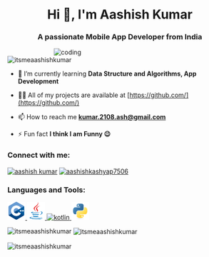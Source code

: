 <h1 align="center">Hi 👋, I'm Aashish Kumar</h1>
<h3 align="center">A passionate Mobile App Developer from India</h3>

<img align="right" alt="coding" width="400" src="https://i.pinimg.com/originals/f1/e7/34/f1e734f9cade86fe737a9aa404ad5677.gif">

<p align="left"> <img src="https://komarev.com/ghpvc/?username=itsmeaashishkumar&label=Profile%20views&color=0e75b6&style=flat" alt="itsmeaashishkumar" /> </p>

- 🌱 I’m currently learning **Data Structure and Algorithms, App Development**

- 👨‍💻 All of my projects are available at [https://github.com/](https://github.com/)

- 📫 How to reach me **kumar.2108.ash@gmail.com**

- ⚡ Fun fact **I think I am Funny 😉**

<h3 align="left">Connect with me:</h3>
<p align="left">
<a href="https://linkedin.com/in/aashish kumar" target="blank"><img align="center" src="https://raw.githubusercontent.com/rahuldkjain/github-profile-readme-generator/master/src/images/icons/Social/linked-in-alt.svg" alt="aashish kumar" height="30" width="40" /></a>
<a href="https://instagram.com/aashishkashyap7506" target="blank"><img align="center" src="https://raw.githubusercontent.com/rahuldkjain/github-profile-readme-generator/master/src/images/icons/Social/instagram.svg" alt="aashishkashyap7506" height="30" width="40" /></a>
</p>

<h3 align="left">Languages and Tools:</h3>
<p align="left"> <a href="https://www.w3schools.com/cpp/" target="_blank" rel="noreferrer"> <img src="https://raw.githubusercontent.com/devicons/devicon/master/icons/cplusplus/cplusplus-original.svg" alt="cplusplus" width="40" height="40"/> </a> <a href="https://www.java.com" target="_blank" rel="noreferrer"> <img src="https://raw.githubusercontent.com/devicons/devicon/master/icons/java/java-original.svg" alt="java" width="40" height="40"/> </a> <a href="https://kotlinlang.org" target="_blank" rel="noreferrer"> <img src="https://www.vectorlogo.zone/logos/kotlinlang/kotlinlang-icon.svg" alt="kotlin" width="40" height="40"/> </a> <a href="https://www.python.org" target="_blank" rel="noreferrer"> <img src="https://raw.githubusercontent.com/devicons/devicon/master/icons/python/python-original.svg" alt="python" width="40" height="40"/> </a> </p>

<p><img align="left" src="https://github-readme-stats.vercel.app/api/top-langs?username=itsmeaashishkumar&show_icons=true&locale=en&layout=compact" alt="itsmeaashishkumar" /></p>

<p>&nbsp;<img align="center" src="https://github-readme-stats.vercel.app/api?username=itsmeaashishkumar&show_icons=true&locale=en" alt="itsmeaashishkumar" /></p>

<p><img align="center" src="https://github-readme-streak-stats.herokuapp.com/?user=itsmeaashishkumar&" alt="itsmeaashishkumar" /></p>

